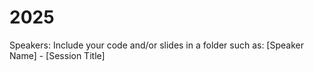 # 2025

Speakers: Include your code and/or slides in a folder such as:
[Speaker Name] - [Session Title]
